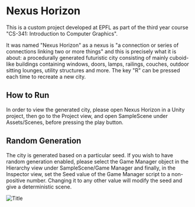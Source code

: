 # Nexus Horizon
This is a custom project developed at EPFL as part of the third year course "CS-341: Introduction to Computer Graphics".

It was named "Nexus Horizon" as a nexus is "a connection or series of connections linking two or more things" and this is precisely what it is about: a procedurally generated futuristic city consisting of mainly cuboid-like buildings containing windows, doors, lamps, railings, couches, outdoor sitting lounges, utility structures and more. The key "R" can be pressed each time to recreate a new city.

## How to Run
In order to view the generated city, please open Nexus Horizon in a Unity project, then go to the Project view, and open SampleScene under Assets/Scenes, before pressing the play button.

## Random Generation
The city is generated based on a particular seed. If you wish to have random generation enabled, please select the Game Manager object in the Hierarchy view under SampleScene/Game Manager and finally, in the Inspector view, set the Seed value of the Game Manager script to a non-positive number. Changing it to any other value will modify the seed and give a deterministic scene.

![Title](https://github.com/GitC0der/Nexus-Horizon/assets/100197723/e3bef6e6-995b-4b08-9cf9-91f7052527d3)
